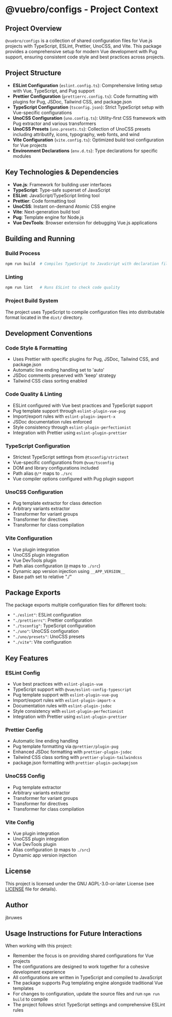 # @vuebro/configs - Project Context

## Project Overview

`@vuebro/configs` is a collection of shared configuration files for Vue.js projects with TypeScript, ESLint, Prettier, UnoCSS, and Vite. This package provides a comprehensive setup for modern Vue development with Pug support, ensuring consistent code style and best practices across projects.

## Project Structure

- **ESLint Configuration** (`eslint.config.ts`): Comprehensive linting setup with Vue, TypeScript, and Pug support
- **Prettier Configuration** (`prettierrc.config.ts`): Code formatting with plugins for Pug, JSDoc, Tailwind CSS, and package.json
- **TypeScript Configuration** (`tsconfig.json`): Strict TypeScript setup with Vue-specific configurations
- **UnoCSS Configuration** (`uno.config.ts`): Utility-first CSS framework with Pug extractor and various transformers
- **UnoCSS Presets** (`uno.presets.ts`): Collection of UnoCSS presets including attributify, icons, typography, web fonts, and wind
- **Vite Configuration** (`vite.config.ts`): Optimized build tool configuration for Vue projects
- **Environment Declarations** (`env.d.ts`): Type declarations for specific modules

## Key Technologies & Dependencies

- **Vue.js**: Framework for building user interfaces
- **TypeScript**: Type-safe superset of JavaScript
- **ESLint**: JavaScript/TypeScript linting tool
- **Prettier**: Code formatting tool
- **UnoCSS**: Instant on-demand Atomic CSS engine
- **Vite**: Next-generation build tool
- **Pug**: Template engine for Node.js
- **Vue DevTools**: Browser extension for debugging Vue.js applications

## Building and Running

### Build Process

```bash
npm run build  # Compiles TypeScript to JavaScript with declaration files
```

### Linting

```bash
npm run lint   # Runs ESLint to check code quality
```

### Project Build System

The project uses TypeScript to compile configuration files into distributable format located in the `dist/` directory.

## Development Conventions

### Code Style & Formatting

- Uses Prettier with specific plugins for Pug, JSDoc, Tailwind CSS, and package.json
- Automatic line ending handling set to 'auto'
- JSDoc comments preserved with 'keep' strategy
- Tailwind CSS class sorting enabled

### Code Quality & Linting

- ESLint configured with Vue best practices and TypeScript support
- Pug template support through `eslint-plugin-vue-pug`
- Import/export rules with `eslint-plugin-import-x`
- JSDoc documentation rules enforced
- Style consistency through `eslint-plugin-perfectionist`
- Integration with Prettier using `eslint-plugin-prettier`

### TypeScript Configuration

- Strictest TypeScript settings from `@tsconfig/strictest`
- Vue-specific configurations from `@vue/tsconfig`
- DOM and library configurations included
- Path alias `@/*` maps to `./src`
- Vue compiler options configured with Pug plugin support

### UnoCSS Configuration

- Pug template extractor for class detection
- Arbitrary variants extractor
- Transformer for variant groups
- Transformer for directives
- Transformer for class compilation

### Vite Configuration

- Vue plugin integration
- UnoCSS plugin integration
- Vue DevTools plugin
- Path alias configuration (`@` maps to `./src`)
- Dynamic app version injection using `__APP_VERSION__`
- Base path set to relative "./"

## Package Exports

The package exports multiple configuration files for different tools:

- `"./eslint"`: ESLint configuration
- `"./prettierrc"`: Prettier configuration
- `"./tsconfig"`: TypeScript configuration
- `"./uno"`: UnoCSS configuration
- `"./uno/presets"`: UnoCSS presets
- `"./vite"`: Vite configuration

## Key Features

### ESLint Config

- Vue best practices with `eslint-plugin-vue`
- TypeScript support with `@vue/eslint-config-typescript`
- Pug template support with `eslint-plugin-vue-pug`
- Import/export rules with `eslint-plugin-import-x`
- Documentation rules with `eslint-plugin-jsdoc`
- Style consistency with `eslint-plugin-perfectionist`
- Integration with Prettier using `eslint-plugin-prettier`

### Prettier Config

- Automatic line ending handling
- Pug template formatting via `@prettier/plugin-pug`
- Enhanced JSDoc formatting with `prettier-plugin-jsdoc`
- Tailwind CSS class sorting with `prettier-plugin-tailwindcss`
- package.json formatting with `prettier-plugin-packagejson`

### UnoCSS Config

- Pug template extractor
- Arbitrary variants extractor
- Transformer for variant groups
- Transformer for directives
- Transformer for class compilation

### Vite Config

- Vue plugin integration
- UnoCSS plugin integration
- Vue DevTools plugin
- Alias configuration (`@` maps to `./src`)
- Dynamic app version injection

## License

This project is licensed under the GNU AGPL-3.0-or-later License (see [LICENSE](LICENSE) file for details).

## Author

jbruwes

## Usage Instructions for Future Interactions

When working with this project:

- Remember the focus is on providing shared configurations for Vue projects
- The configurations are designed to work together for a cohesive development experience
- All configurations are written in TypeScript and compiled to JavaScript
- The package supports Pug templating engine alongside traditional Vue templates
- For changes to configuration, update the source files and run `npm run build` to compile
- The project follows strict TypeScript settings and comprehensive ESLint rules

